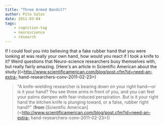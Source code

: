 ```yaml
---
title: "Three Armed Bandit?"
author: Pito Salas
date: 2011-03-04
tags:
    - cognition-tag
    - neuroscience
    - research
---
```




If I could fool you into believing that a fake rubber hand that you were
looking at was really your own hand, how would you react if I took a knife to
it? Weird questions that Neuro-science researchers busy themselves with, but
really fairly amazing. [Here's an article in Scientific American about the
study:](<http://www.scientificamerican.com/blog/post.cfm?id=need-an-extra-
hand-researchers-conv-2011-02-23>)

> "A knife-wielding researcher is bearing down on your right hand—or is it
> your hand? You see three arms in front of you, and you can feel your palms
> dampen with fear-induced perspiration. But is it your right hand the kitchen
> knife is plunging toward, or a false, rubber right hand?" (**from**
> [Scientific
> American](<http://www.scientificamerican.com/blog/post.cfm?id=need-an-extra-
> hand-researchers-conv-2011-02-23>))


